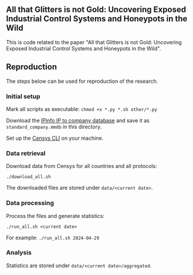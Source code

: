 ## All that Glitters is not Gold: Uncovering Exposed Industrial Control Systems and Honeypots in the Wild

This is code related to the paper "All that Glitters is not Gold: Uncovering Exposed Industrial Control Systems and Honeypots in the Wild".

## Reproduction

The steps below can be used for reproduction of the research.

### Initial setup

Mark all scripts as executable: `chmod +x *.py *.sh other/*.py`

Download the [IPinfo IP to company database](https://ipinfo.io/products/ip-company-database) and save it as `standard_company.mmdb` in this directory.

Set up the [Censys CLI](https://censys-python.readthedocs.io/en/stable/usage-cli.html) on your machine.

### Data retrieval 

Download data from Censys for all countries and all protocols:

```
./download_all.sh
```

The downloaded files are stored under `data/<current date>`.

### Data processing

Process the files and generate statistics:

```
./run_all.sh <current date>
```

For example: `./run_all.sh 2024-04-29`

### Analysis

Statistics are stored under `data/<current date>/aggregated`.
